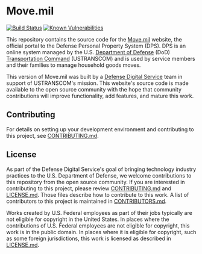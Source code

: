 # Move.mil

[![Build Status](https://travis-ci.org/deptofdefense/move.mil.svg?branch=master)](https://travis-ci.org/deptofdefense/move.mil)
[![Known Vulnerabilities](https://snyk.io/test/github/deptofdefense/move.mil/badge.svg)](https://snyk.io/test/github/deptofdefense/move.mil)

This repository contains the source code for the [Move.mil](https://www.move.mil) website, the official portal to the Defense Personal Property System (DPS). DPS is an online system managed by the U.S. [Department of Defense](https://www.defense.gov) (DoD) [Transportation Command](http://www.ustranscom.mil) (USTRANSCOM) and is used by service members and their families to manage household goods moves.

This version of Move.mil was built by a [Defense Digital Service](https://www.dds.mil) team in support of USTRANSCOM's mission. This website's source code is made available to the open source community with the hope that community contributions will improve functionality, add features, and mature this work.

## Contributing

For details on setting up your development environment and contributing to this project, see [CONTRIBUTING.md][contributing].

## License

As part of the Defense Digital Service's goal of bringing technology industry practices to the U.S. Department of Defense, we welcome contributions to this repository from the open source community. If you are interested in contributing to this project, please review [CONTRIBUTING.md][contributing] and [LICENSE.md][license]. Those files describe how to contribute to this work. A list of contributors to this project is maintained in [CONTRIBUTORS.md][contributors].

Works created by U.S. Federal employees as part of their jobs typically are not eligible for copyright in the United States. In places where the contributions of U.S. Federal employees are not eligible for copyright, this work is in the public domain. In places where it is eligible for copyright, such as some foreign jurisdictions, this work is licensed as described in [LICENSE.md][license].

[contributing]: https://github.com/deptofdefense/move.mil/blob/master/CONTRIBUTING.md
[contributors]: https://github.com/deptofdefense/move.mil/blob/master/CONTRIBUTORS.md
[license]: https://github.com/deptofdefense/move.mil/blob/master/LICENSE.md

